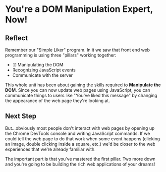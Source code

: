 # You're a DOM Manipulation Expert, Now!

## Reflect

Remember our "Simple Liker" program. In it we saw that front end web
programming is using three "pillars" working together:

- &#x2611; Manipulating the DOM
- Recognizing JavaScript events
- Communicate with the server

This whole unit has been about gaining the skills required to **Manipulate the
DOM**. Since you can now update web pages using JavaScript, you can communicate
things to users like "You've liked this message" by changing the appearance of
the web page they're looking at.

## Next Step

But...obviously most people don't interact with web pages by opening up the
Chrome DevTools console and writing JavaScript commands. If we could tell the
web page to do that work when some event happens (clicking an image, double
clicking inside a square, etc.) we'd be closer to the web experiences that we're
already familiar with.

The important part is that you've mastered the first pillar. Two more down and
you're going to be building the rich web applications of your dreams!
